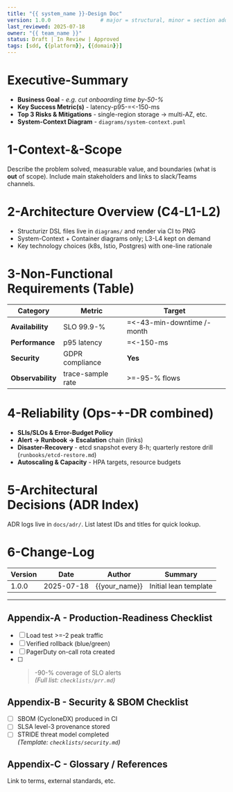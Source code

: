```yaml
---
title: "{{ system_name }}-Design Doc"
version: 1.0.0                # major = structural, minor = section added, patch = editorial
last_reviewed: 2025-07-18
owner: "{{ team_name }}"
status: Draft | In Review | Approved
tags: [sdd, {{platform}}, {{domain}}]
---
```


<!-- `markdown-toc` GitHub Action injects a TOC here on push -->
<!-- toc -->

# Executive-Summary
* **Business Goal** - _e.g. cut onboarding time by-50-%_
* **Key Success Metric(s)** - latency-p95-=<-150-ms
* **Top 3 Risks & Mitigations** - single-region storage -> multi-AZ, etc.
* **System-Context Diagram** - `diagrams/system-context.puml`

# 1-Context-&-Scope
Describe the problem solved, measurable value, and boundaries (what is **out** of scope). Include main stakeholders and links to slack/Teams channels.

# 2-Architecture Overview (C4-L1-L2)
* Structurizr DSL files live in `diagrams/` and render via CI to PNG
* System-Context + Container diagrams only; L3-L4 kept on demand
* Key technology choices (k8s, Istio, Postgres) with one-line rationale

# 3-Non-Functional Requirements (Table)
| Category      | Metric              | Target |
|---------------|---------------------|--------|
| **Availability** | SLO 99.9-%        | =<-43-min-downtime /-month |
| **Performance**  | p95 latency       | =<-150-ms |
| **Security**     | GDPR compliance   | **Yes** |
| **Observability**| trace-sample rate | >=-95-% flows |

# 4-Reliability (Ops-+-DR combined)
* **SLIs/SLOs & Error-Budget Policy**
* **Alert -> Runbook -> Escalation** chain (links)
* **Disaster-Recovery** - etcd snapshot every 8-h; quarterly restore drill (`runbooks/etcd-restore.md`)
* **Autoscaling & Capacity** - HPA targets, resource budgets

# 5-Architectural Decisions (ADR Index)
ADR logs live in `docs/adr/`. List latest IDs and titles for quick lookup.

# 6-Change-Log
| Version | Date | Author | Summary |
|---------|------|--------|---------|
| 1.0.0   | 2025-07-18 | {{your_name}} | Initial lean template |

---

## Appendix-A - Production-Readiness Checklist  <!-- optional -->
- [ ] Load test >=-2 peak traffic  
- [ ] Verified rollback (blue/green)  
- [ ] PagerDuty on-call rota created  
- [ ] >-90-% coverage of SLO alerts  
*(Full list: `checklists/prr.md`)*

## Appendix-B - Security & SBOM Checklist  <!-- optional -->
- [ ] SBOM (CycloneDX) produced in CI
- [ ] SLSA level-3 provenance stored
- [ ] STRIDE threat model completed  
*(Template: `checklists/security.md`)*

## Appendix-C - Glossary / References  <!-- optional -->
Link to terms, external standards, etc.
